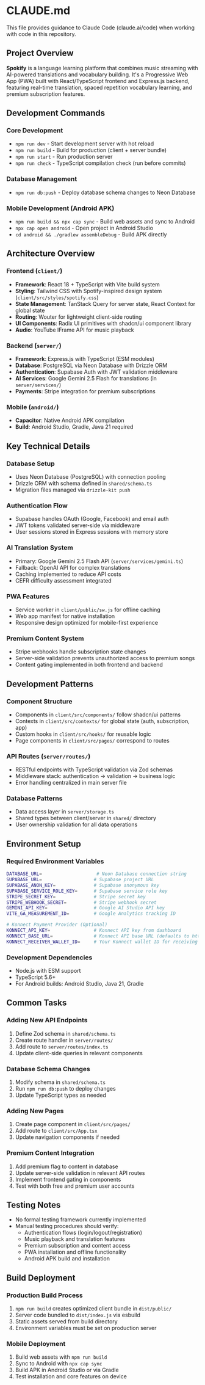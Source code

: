 # CLAUDE.md

This file provides guidance to Claude Code (claude.ai/code) when working with code in this repository.

## Project Overview

**Spokify** is a language learning platform that combines music streaming with AI-powered translations and vocabulary building. It's a Progressive Web App (PWA) built with React/TypeScript frontend and Express.js backend, featuring real-time translation, spaced repetition vocabulary learning, and premium subscription features.

## Development Commands

### Core Development
- `npm run dev` - Start development server with hot reload
- `npm run build` - Build for production (client + server bundle)
- `npm run start` - Run production server
- `npm run check` - TypeScript compilation check (run before commits)

### Database Management
- `npm run db:push` - Deploy database schema changes to Neon Database

### Mobile Development (Android APK)
- `npm run build && npx cap sync` - Build web assets and sync to Android
- `npx cap open android` - Open project in Android Studio
- `cd android && ./gradlew assembleDebug` - Build APK directly

## Architecture Overview

### Frontend (`client/`)
- **Framework**: React 18 + TypeScript with Vite build system
- **Styling**: Tailwind CSS with Spotify-inspired design system (`client/src/styles/spotify.css`)
- **State Management**: TanStack Query for server state, React Context for global state
- **Routing**: Wouter for lightweight client-side routing
- **UI Components**: Radix UI primitives with shadcn/ui component library
- **Audio**: YouTube IFrame API for music playback

### Backend (`server/`)
- **Framework**: Express.js with TypeScript (ESM modules)
- **Database**: PostgreSQL via Neon Database with Drizzle ORM
- **Authentication**: Supabase Auth with JWT validation middleware
- **AI Services**: Google Gemini 2.5 Flash for translations (in `server/services/`)
- **Payments**: Stripe integration for premium subscriptions

### Mobile (`android/`)
- **Capacitor**: Native Android APK compilation
- **Build**: Android Studio, Gradle, Java 21 required

## Key Technical Details

### Database Setup
- Uses Neon Database (PostgreSQL) with connection pooling
- Drizzle ORM with schema defined in `shared/schema.ts`
- Migration files managed via `drizzle-kit push`

### Authentication Flow
- Supabase handles OAuth (Google, Facebook) and email auth
- JWT tokens validated server-side via middleware
- User sessions stored in Express sessions with memory store

### AI Translation System
- Primary: Google Gemini 2.5 Flash API (`server/services/gemini.ts`)
- Fallback: OpenAI API for complex translations
- Caching implemented to reduce API costs
- CEFR difficulty assessment integrated

### PWA Features
- Service worker in `client/public/sw.js` for offline caching
- Web app manifest for native installation
- Responsive design optimized for mobile-first experience

### Premium Content System
- Stripe webhooks handle subscription state changes
- Server-side validation prevents unauthorized access to premium songs
- Content gating implemented in both frontend and backend

## Development Patterns

### Component Structure
- Components in `client/src/components/` follow shadcn/ui patterns
- Contexts in `client/src/contexts/` for global state (auth, subscription, app)
- Custom hooks in `client/src/hooks/` for reusable logic
- Page components in `client/src/pages/` correspond to routes

### API Routes (`server/routes/`)
- RESTful endpoints with TypeScript validation via Zod schemas
- Middleware stack: authentication → validation → business logic
- Error handling centralized in main server file

### Database Patterns
- Data access layer in `server/storage.ts`
- Shared types between client/server in `shared/` directory
- User ownership validation for all data operations

## Environment Setup

### Required Environment Variables
```bash
DATABASE_URL=                    # Neon Database connection string
SUPABASE_URL=                   # Supabase project URL
SUPABASE_ANON_KEY=              # Supabase anonymous key
SUPABASE_SERVICE_ROLE_KEY=      # Supabase service role key
STRIPE_SECRET_KEY=              # Stripe secret key
STRIPE_WEBHOOK_SECRET=          # Stripe webhook secret
GEMINI_API_KEY=                 # Google AI Studio API key
VITE_GA_MEASUREMENT_ID=         # Google Analytics tracking ID

# Konnect Payment Provider (Optional)
KONNECT_API_KEY=                # Konnect API key from dashboard
KONNECT_BASE_URL=               # Konnect API base URL (defaults to https://api.konnect.network)
KONNECT_RECEIVER_WALLET_ID=     # Your Konnect wallet ID for receiving payments
```

### Development Dependencies
- Node.js with ESM support
- TypeScript 5.6+
- For Android builds: Android Studio, Java 21, Gradle

## Common Tasks

### Adding New API Endpoints
1. Define Zod schema in `shared/schema.ts`
2. Create route handler in `server/routes/`
3. Add route to `server/routes/index.ts`
4. Update client-side queries in relevant components

### Database Schema Changes
1. Modify schema in `shared/schema.ts`
2. Run `npm run db:push` to deploy changes
3. Update TypeScript types as needed

### Adding New Pages
1. Create page component in `client/src/pages/`
2. Add route to `client/src/App.tsx`
3. Update navigation components if needed

### Premium Content Integration
1. Add premium flag to content in database
2. Update server-side validation in relevant API routes
3. Implement frontend gating in components
4. Test with both free and premium user accounts

## Testing Notes

- No formal testing framework currently implemented
- Manual testing procedures should verify:
  - Authentication flows (login/logout/registration)
  - Music playback and translation features
  - Premium subscription and content access
  - PWA installation and offline functionality
  - Android APK build and installation

## Build Deployment

### Production Build Process
1. `npm run build` creates optimized client bundle in `dist/public/`
2. Server code bundled to `dist/index.js` via esbuild
3. Static assets served from build directory
4. Environment variables must be set on production server

### Mobile Deployment
1. Build web assets with `npm run build`
2. Sync to Android with `npx cap sync`
3. Build APK in Android Studio or via Gradle
4. Test installation and core features on device